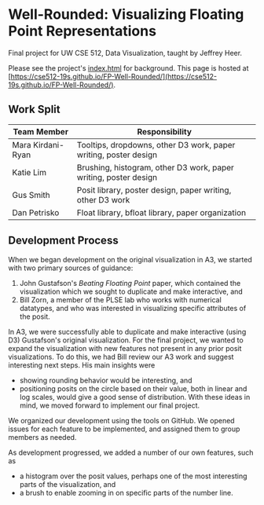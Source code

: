 # Well-Rounded: Visualizing Floating Point Representations

Final project for UW CSE 512, Data Visualization, taught by Jeffrey Heer.

Please see the project's [index.html](https://github.com/gussmith23/posit-bisection-viz/blob/master/index.html) for background. This page is hosted at [https://cse512-19s.github.io/FP-Well-Rounded/](https://cse512-19s.github.io/FP-Well-Rounded/).

## Work Split

| Team Member       | Responsibility                                                   |
|-------------------|------------------------------------------------------------------|
| Mara Kirdani-Ryan | Tooltips, dropdowns, other D3 work, paper writing, poster design |
| Katie Lim         | Brushing, histogram, other D3 work, paper writing, poster design |
| Gus Smith         | Posit library, poster design, paper writing, other D3 work       |
| Dan Petrisko      | Float library, bfloat library, paper organization                |

## Development Process

When we began development on the original visualization in A3, we started with two primary sources of guidance:
1. John Gustafson's _Beating Floating Point_ paper, which contained the visualization which we sought to duplicate and make interactive, and
2. Bill Zorn, a member of the PLSE lab who works with numerical datatypes, and who was interested in visualizing specific attributes of the posit.

In A3, we were successfully able to duplicate and make interactive (using D3) Gustafson's original visualization. For the final project, we wanted to expand the visualization with new features not present in any prior posit visualizations. To do this, we had Bill review our A3 work and suggest interesting next steps. His main insights were
- showing rounding behavior would be interesting, and
- positioning posits on the circle based on their value, both in linear and log scales, would give a good sense of distribution.
With these ideas in mind, we moved forward to implement our final project.

We organized our development using the tools on GitHub. We opened issues for each feature to be implemented, and assigned them to group members as needed.

As development progressed, we added a number of our own features, such as
- a histogram over the posit values, perhaps one of the most interesting parts of the visualization, and
- a brush to enable zooming in on specific parts of the number line.
